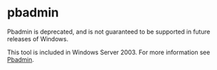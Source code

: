 # pbadmin



Pbadmin is deprecated, and is not guaranteed to be supported in future releases of Windows.

This tool is included in Windows Server 2003. For more information see [Pbadmin](https://technet.microsoft.com/library/cc755767(v=ws.10).aspx).
